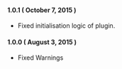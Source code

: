 #### 1.0.1 ( October 7, 2015 )
* Fixed initialisation logic of plugin.

#### 1.0.0 ( August 3, 2015 )
* Fixed Warnings